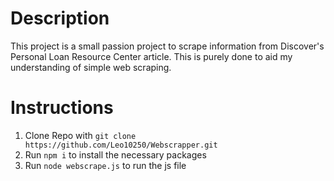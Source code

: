 # Description
This project is a small passion project to scrape information from Discover's Personal Loan Resource Center article. This is purely done to aid my understanding of simple web scraping.

# Instructions
1. Clone Repo with `git clone https://github.com/Leo10250/Webscrapper.git`
2. Run `npm i` to install the necessary packages
3. Run `node webscrape.js` to run the js file
